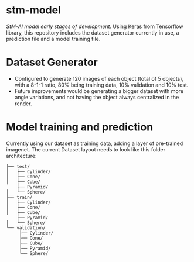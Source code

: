 # stm-model
*StM-AI model early stages of development.*
Using Keras from Tensorflow library, this repository includes the dataset generator currently in use, a prediction file and a model training file.

# Dataset Generator
- Configured to generate 120 images of each object (total of 5 objects), with a 8-1-1 ratio, 80% being training data, 10% validation and 10% test.
- Future improvements would be generating a bigger dataset with more angle variations, and not having the object always centralized in the render.

# Model training and prediction
Currently using our dataset as training data, adding a layer of pre-trained imagenet.
The current Dataset layout needs to look like this folder architecture:
```dataset/
├── test/
│   ├── Cylinder/
│   ├── Cone/
│   ├── Cube/
    ├── Pyramid/
│   └── Sphere/
├── train/
│   ├── Cylinder/
│   ├── Cone/
│   ├── Cube/
    ├── Pyramid/
│   └── Sphere/
└── validation/
     ├── Cylinder/
     ├── Cone/
     ├── Cube/
     ├── Pyramid/
     └── Sphere/
